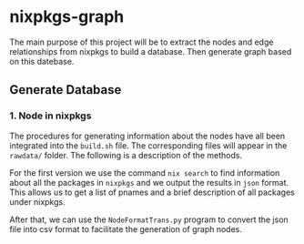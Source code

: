 # nixpkgs-graph
The main purpose of this project will be to extract the nodes and edge relationships from nixpkgs to build a database. Then generate graph based on this datebase.

## Generate Database
### 1. Node in nixpkgs
The procedures for generating information about the nodes have all been integrated into the `build.sh` file. The corresponding files will appear in the `rawdata/` folder. The following is a description of the methods.

For the first version we use the command `nix search` to find information about all the packages in `nixpkgs` and we output the results in `json` format. This allows us to get a list of pnames and a brief description of all packages under nixpkgs.

After that, we can use the `NodeFormatTrans.py` program to convert the json file into csv format to facilitate the generation of graph nodes. 